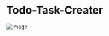 # Todo-Task-Creater
![image](https://github.com/user-attachments/assets/a9ec89ec-ed8d-447f-981a-baf59911b70d)
